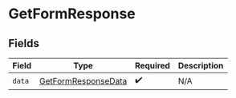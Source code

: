 # GetFormResponse


## Fields

| Field                                                                 | Type                                                                  | Required                                                              | Description                                                           |
| --------------------------------------------------------------------- | --------------------------------------------------------------------- | --------------------------------------------------------------------- | --------------------------------------------------------------------- |
| `data`                                                                | [GetFormResponseData](../../models/components/GetFormResponseData.md) | :heavy_check_mark:                                                    | N/A                                                                   |